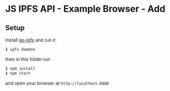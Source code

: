 # JS IPFS API - Example Browser - Add

## Setup

Install [go-ipfs](https://ipfs.io/docs/install/) and run it

```bash
$ ipfs daemon
```

then in this folder run

```bash
$ npm install
$ npm start
```

and open your browser at `http://localhost:8888`
